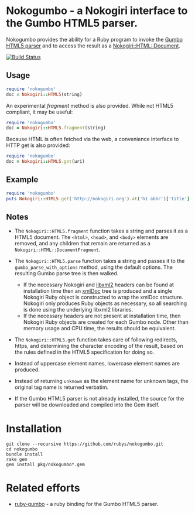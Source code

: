 Nokogumbo - a Nokogiri interface to the Gumbo HTML5 parser.
===========

Nokogumbo provides the ability for a Ruby program to invoke the 
[Gumbo HTML5 parser](https://github.com/google/gumbo-parser#readme)
and to access the result as a
[Nokogiri::HTML::Document](http://rdoc.info/github/sparklemotion/nokogiri/Nokogiri/HTML/Document).

[![Build Status](https://travis-ci.org/rubys/nokogumbo.svg)](https://travis-ci.org/rubys/nokogumbo) 

Usage
-----

```ruby
require 'nokogumbo'
doc = Nokogiri::HTML5(string)
```

An experimental _fragment_ method is also provided.  While not HTML5
compliant, it may be useful:

```ruby
require 'nokogumbo'
doc = Nokogiri::HTML5.fragment(string)
```

Because HTML is often fetched via the web, a convenience interface to
HTTP get is also provided:

```ruby
require 'nokogumbo'
doc = Nokogiri::HTML5.get(uri)
```

Example
-----
```ruby
require 'nokogumbo'
puts Nokogiri::HTML5.get('http://nokogiri.org').at('h1 abbr')['title']
```

Notes
-----

* The `Nokogiri::HTML5.fragment` function takes a string and parses it
  as a HTML5 document.  The `<html>`, `<head>`, and `<body>` elements are
  removed, and any children that remain are returned as a
  `Nokogiri::HTML::DocumentFragment`.
* The `Nokogiri::HTML5.parse` function takes a string and passes it to the
<code>gumbo_parse_with_options</code> method, using the default options.
The resulting Gumbo parse tree is then walked.
  * If the necessary Nokogiri and [libxml2](http://xmlsoft.org/html/) headers
    can be found at installation time then an
    [xmlDoc](http://xmlsoft.org/html/libxml-tree.html#xmlDoc) tree is produced
    and a single Nokogiri Ruby object is constructed to wrap the xmlDoc
    structure.  Nokogiri only produces Ruby objects as necessary, so all
    searching is done using the underlying libxml2 libraries.
  * If the necessary headers are not present at installation time, then
    Nokogiri Ruby objects are created for each Gumbo node.  Other than
    memory usage and CPU time, the results should be equivalent.

* The `Nokogiri::HTML5.get` function takes care of following redirects,
https, and determining the character encoding of the result, based on the
rules defined in the HTML5 specification for doing so.

* Instead of uppercase element names, lowercase element names are produced.

* Instead of returning `unknown` as the element name for unknown tags, the
original tag name is returned verbatim.

* If the Gumbo HTML5 parser is not already installed, the source for the
parser will be downloaded and compiled into the Gem itself.

Installation
============

    git clone --recursive https://github.com/rubys/nokogumbo.git
    cd nokogumbo
    bundle install
    rake gem
    gem install pkg/nokogumbo*.gem

Related efforts
============

* [ruby-gumbo](https://github.com/galdor/ruby-gumbo#readme) - a ruby binding
for the Gumbo HTML5 parser.
